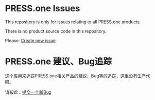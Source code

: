 # PRESS.one Issues

This repository is only for issues relating to all PRESS.one products.

There is no product source code in this repository.

Please: [Create new issue](https://github.com/Press-One/issues/issues/new)

# PRESS.one 建议、Bug追踪

这个库用来追踪PRESS.one相关产品的建议、Bug等的追踪，这里没有生产代码。

请按此：[提交一个新Bug](https://github.com/Press-One/issues/issues/new)
